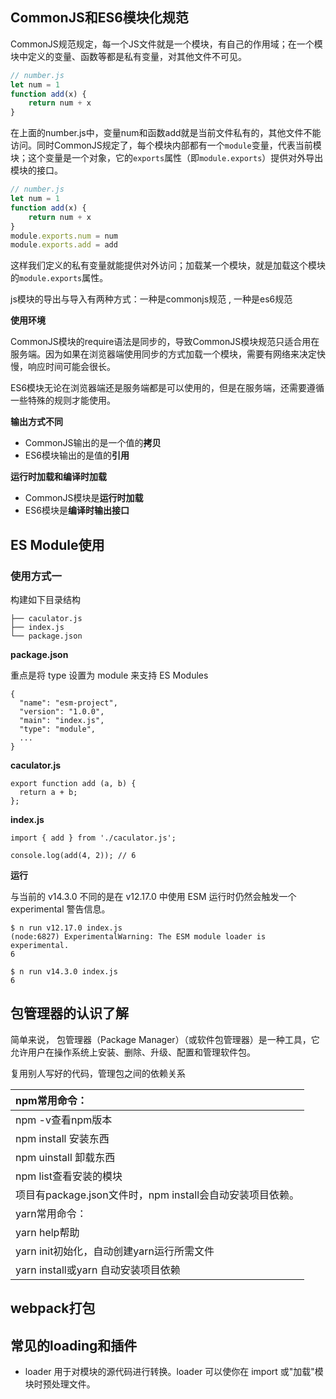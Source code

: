 ## CommonJS和ES6模块化规范

CommonJS规范规定，每一个JS文件就是一个模块，有自己的作用域；在一个模块中定义的变量、函数等都是私有变量，对其他文件不可见。

```js
// number.js
let num = 1
function add(x) {
    return num + x
}
```

在上面的number.js中，变量num和函数add就是当前文件私有的，其他文件不能访问。同时CommonJS规定了，每个模块内部都有一个`module`变量，代表当前模块；这个变量是一个对象，它的`exports`属性（即`module.exports`）提供对外导出模块的接口。

```js
// number.js
let num = 1
function add(x) {
    return num + x
}
module.exports.num = num
module.exports.add = add
```

这样我们定义的私有变量就能提供对外访问；加载某一个模块，就是加载这个模块的`module.exports`属性。

js模块的导出与导入有两种方式：一种是commonjs规范 , 一种是es6规范

**使用环境**

CommonJS模块的require语法是同步的，导致CommonJS模块规范只适合用在服务端。因为如果在浏览器端使用同步的方式加载一个模块，需要有网络来决定快慢，响应时间可能会很长。

ES6模块无论在浏览器端还是服务端都是可以使用的，但是在服务端，还需要遵循一些特殊的规则才能使用。

**输出方式不同**

- CommonJS输出的是一个值的**拷贝**
- ES6模块输出的是值的**引用**

**运行时加载和编译时加载**

- CommonJS模块是**运行时加载**
- ES6模块是**编译时输出接口**

## ES Module使用

### **使用方式一**

构建如下目录结构

```text
├── caculator.js
├── index.js
└── package.json
```

**package.json**

重点是将 type 设置为 module 来支持 ES Modules

```text
{
  "name": "esm-project",
  "version": "1.0.0",
  "main": "index.js",
  "type": "module",
  ...
}
```

**caculator.js**

```text
export function add (a, b) {
  return a + b;
};
```

**index.js**

```text
import { add } from './caculator.js';

console.log(add(4, 2)); // 6
```

**运行**

与当前的 v14.3.0 不同的是在 v12.17.0 中使用 ESM 运行时仍然会触发一个 experimental 警告信息。

```text
$ n run v12.17.0 index.js     
(node:6827) ExperimentalWarning: The ESM module loader is experimental.
6

$ n run v14.3.0 index.js
6
```

## 包管理器的认识了解

简单来说， 包管理器（Package Manager）（或软件包管理器）是一种工具，它允许用户在操作系统上安装、删除、升级、配置和管理软件包。

复用别人写好的代码，管理包之间的依赖关系

| npm常用命令：                                             |
| :-------------------------------------------------------- |
| npm -v查看npm版本                                         |
| npm install 安装东西                                      |
| npm uinstall 卸载东西                                     |
| npm list查看安装的模块                                    |
| 项目有package.json文件时，npm install会自动安装项目依赖。 |
| yarn常用命令：                                            |
| yarn help帮助                                             |
| yarn init初始化，自动创建yarn运行所需文件                 |
| yarn install或yarn 自动安装项目依赖                       |

## webpack打包

## 常见的loading和插件

- loader 用于对模块的源代码进行转换。loader 可以使你在 import 或"加载"模块时预处理文件。